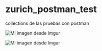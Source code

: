 # zurich_postman_test
collections de las pruebas con postman

![Mi imagen desde Imgur](https://i.imgur.com/yHPyMyX.png)


![Mi imagen desde Imgur](https://i.imgur.com/8WeCpik.png)


